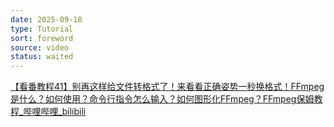 ```yaml
---
date: 2025-09-18
type: Tutorial
sort: foreword
source: video
status: waited
---
```


[【看番教程41】别再这样给文件转格式了！来看看正确姿势一秒换格式！FFmpeg是什么？如何使用？命令行指令怎么输入？如何图形化FFmpeg？FFmpeg保姆教程_哔哩哔哩_bilibili](https://www.bilibili.com/video/BV1SjdoY9Erj/?spm_id_from=333.337.search-card.all.click&vd_source=aef73766b941d8e52cb9a97d24ea42a2)

